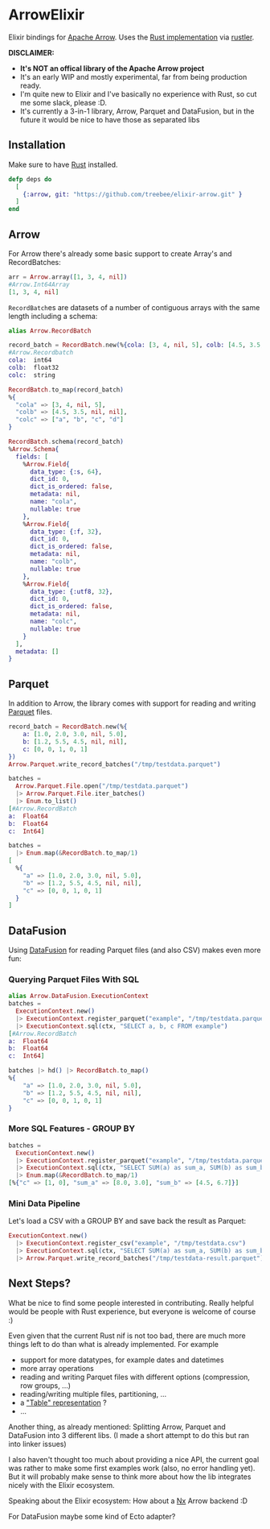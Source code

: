# ArrowElixir

Elixir bindings for [Apache Arrow](https://arrow.apache.org/). Uses the
[Rust implementation](https://github.com/apache/arrow/tree/master/rust) via [rustler](https://github.com/rusterlium/rustler/).

**DISCLAIMER:**

- **It's NOT an offical library of the Apache Arrow project**
- It's an early WIP and mostly experimental, far from being production ready.
- I'm quite new to Elixir and I've basically no experience with Rust, so cut me some slack, please :D.
- It's currently a 3-in-1 library, Arrow, Parquet and DataFusion, but in
  the future it would be nice to have those as separated libs

## Installation

Make sure to have [Rust](https://rustup.rs/) installed.

```elixir
defp deps do
  [
    {:arrow, git: "https://github.com/treebee/elixir-arrow.git" }
  ]
end
```

## Arrow

For Arrow there's already some basic support to create Array's and RecordBatches:

```elixir
arr = Arrow.array([1, 3, 4, nil])
#Arrow.Int64Array
[1, 3, 4, nil]
```

`RecordBatch`es are datasets of a number of contiguous arrays
with the same length including a schema:

```elixir
alias Arrow.RecordBatch

record_batch = RecordBatch.new(%{cola: [3, 4, nil, 5], colb: [4.5, 3.5, nil, nil], colc: ["a", "b", "c", "d"]})
#Arrow.Recordbatch
cola:  int64
colb:  float32
colc:  string

RecordBatch.to_map(record_batch)
%{
  "cola" => [3, 4, nil, 5],
  "colb" => [4.5, 3.5, nil, nil],
  "colc" => ["a", "b", "c", "d"]
}

RecordBatch.schema(record_batch)
%Arrow.Schema{
  fields: [
    %Arrow.Field{
      data_type: {:s, 64},
      dict_id: 0,
      dict_is_ordered: false,
      metadata: nil,
      name: "cola",
      nullable: true
    },
    %Arrow.Field{
      data_type: {:f, 32},
      dict_id: 0,
      dict_is_ordered: false,
      metadata: nil,
      name: "colb",
      nullable: true
    },
    %Arrow.Field{
      data_type: {:utf8, 32},
      dict_id: 0,
      dict_is_ordered: false,
      metadata: nil,
      name: "colc",
      nullable: true
    }
  ],
  metadata: []
}
```

## Parquet

In addition to Arrow, the library comes with support for
reading and writing [Parquet](https://parquet.apache.org/) files.

```elixir
record_batch = RecordBatch.new(%{
    a: [1.0, 2.0, 3.0, nil, 5.0],
    b: [1.2, 5.5, 4.5, nil, nil],
    c: [0, 0, 1, 0, 1]
})
Arrow.Parquet.write_record_batches("/tmp/testdata.parquet")

batches =
  Arrow.Parquet.File.open("/tmp/testdata.parquet")
  |> Arrow.Parquet.File.iter_batches()
  |> Enum.to_list()
[#Arrow.RecordBatch
a:  Float64
b:  Float64
c:  Int64]

batches =
  |> Enum.map(&RecordBatch.to_map/1)
[
  %{
    "a" => [1.0, 2.0, 3.0, nil, 5.0],
    "b" => [1.2, 5.5, 4.5, nil, nil],
    "c" => [0, 0, 1, 0, 1]
  }
]


```

## DataFusion

Using [DataFusion](https://github.com/apache/arrow/tree/master/rust/datafusion) for reading Parquet files (and also CSV) makes even more fun:

### Querying Parquet Files With SQL

```elixir
alias Arrow.DataFusion.ExecutionContext
batches =
  ExecutionContext.new()
  |> ExecutionContext.register_parquet("example", "/tmp/testdata.parquet")
  |> ExecutionContext.sql(ctx, "SELECT a, b, c FROM example")
[#Arrow.RecordBatch
a:  Float64
b:  Float64
c:  Int64]

batches |> hd() |> RecordBatch.to_map()
%{
    "a" => [1.0, 2.0, 3.0, nil, 5.0],
    "b" => [1.2, 5.5, 4.5, nil, nil],
    "c" => [0, 0, 1, 0, 1]
}
```

### More SQL Features - GROUP BY

```elixir
batches =
  ExecutionContext.new()
  |> ExecutionContext.register_parquet("example", "/tmp/testdata.parquet")
  |> ExecutionContext.sql(ctx, "SELECT SUM(a) as sum_a, SUM(b) as sum_b, c FROM example GROUP BY")
  |> Enum.map(&RecordBatch.to_map/1)
[%{"c" => [1, 0], "sum_a" => [8.0, 3.0], "sum_b" => [4.5, 6.7]}]
```

### Mini Data Pipeline

Let's load a CSV with a GROUP BY and save back the result as Parquet:

```elixir
ExecutionContext.new()
  |> ExecutionContext.register_csv("example", "/tmp/testdata.csv")
  |> ExecutionContext.sql(ctx, "SELECT SUM(a) as sum_a, SUM(b) as sum_b, c FROM example GROUP BY")
  |> Arrow.Parquet.write_record_batches("/tmp/testdata-result.parquet")
```

## Next Steps?

What be nice to find some people interested in contributing. Really helpful
would be people with Rust experience, but everyone is welcome of course :)

Even given that the current Rust nif is not too bad, there are much more
things left to do than what is already implemented.
For example

- support for more datatypes, for example dates and datetimes
- more array operations
- reading and writing Parquet files with different options (compression, row groups, ...)
- reading/writing multiple files, partitioning, ...
- a ["Table" representation](https://arrow.apache.org/docs/python/data.html#tables) ?
- ...

Another thing, as already mentioned: Splitting Arrow, Parquet and DataFusion
into 3 different libs. (I made a short attempt to do this but ran into linker issues)

I also haven't thought too much about providing a nice API, the current
goal was rather to make some first examples work (also, no error handling yet).
But it will probably make sense to think more about how the lib integrates
nicely with the Elixir ecosystem.

Speaking about the Elixir ecosystem: How about a [Nx](https://github.com/elixir-nx/nx) Arrow backend :D

For DataFusion maybe some kind of Ecto adapter?
